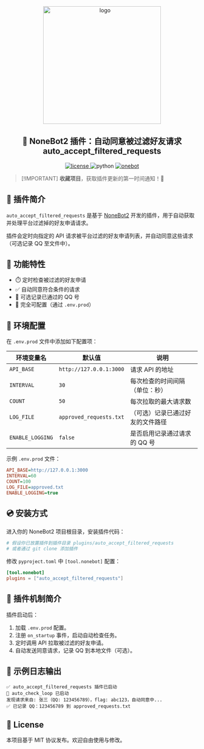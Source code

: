 <div align="center">
  <a href="https://v2.nonebot.dev/store">
    <img src="https://raw.githubusercontent.com/fllesser/nonebot-plugin-template/refs/heads/resource/.docs/NoneBotPlugin.svg" width="310" alt="logo">
  </a>

## 🤖 NoneBot2 插件：自动同意被过滤好友请求 auto\_accept\_filtered\_requests

  <a href="./LICENSE">
    <img src="https://img.shields.io/github/license/yourname/auto_accept_filtered_requests.svg" alt="license">
  </a>
  <img src="https://img.shields.io/badge/python-3.8|3.9|3.10|3.11-blue.svg" alt="python">
  <a href="https://onebot.dev/">
    <img src="https://img.shields.io/badge/OneBot-v11-black?style=social" alt="onebot">
  </a>
</div>

> \[!IMPORTANT]
> **收藏项目**，获取插件更新的第一时间通知！🌟

## 📖 插件简介

`auto_accept_filtered_requests` 是基于 [NoneBot2](https://github.com/nonebot/nonebot2) 开发的插件，用于自动获取并处理平台过滤掉的好友申请请求。

插件会定时向指定的 API 请求被平台过滤的好友申请列表，并自动同意这些请求（可选记录 QQ 至文件中）。

## 🚀 功能特性

* ⏱️ 定时检查被过滤的好友申请
* ✅ 自动同意符合条件的请求
* 📝 可选记录已通过的 QQ 号
* 🔧 完全可配置（通过 `.env.prod`）

## 🔧 环境配置

在 `.env.prod` 文件中添加如下配置项：

| 环境变量名            | 默认值                     | 说明               |
| ---------------- | ----------------------- | ---------------- |
| `API_BASE`       | `http://127.0.0.1:3000` | 请求 API 的地址       |
| `INTERVAL`       | `30`                    | 每次检查的时间间隔（单位：秒）  |
| `COUNT`          | `50`                    | 每次拉取的最大请求数       |
| `LOG_FILE`       | `approved_requests.txt` | （可选）记录已通过好友的文件路径 |
| `ENABLE_LOGGING` | `false`                 | 是否启用记录通过请求的 QQ 号 |

示例 `.env.prod` 文件：

```ini
API_BASE=http://127.0.0.1:3000
INTERVAL=60
COUNT=100
LOG_FILE=approved.txt
ENABLE_LOGGING=true
```

## 💿 安装方式

进入你的 NoneBot2 项目根目录，安装插件代码：

```bash
# 假设你已放置插件到插件目录 plugins/auto_accept_filtered_requests
# 或者通过 git clone 添加插件
```

修改 `pyproject.toml` 中 `[tool.nonebot]` 配置：

```toml
[tool.nonebot]
plugins = ["auto_accept_filtered_requests"]
```

## 🧠 插件机制简介

插件启动后：

1. 加载 `.env.prod` 配置。
2. 注册 `on_startup` 事件，启动自动检查任务。
3. 定时调用 API 拉取被过滤的好友申请。
4. 自动发送同意请求，记录 QQ 到本地文件（可选）。

## 🧪 示例日志输出

```
✅ auto_accept_filtered_requests 插件已启动
🌟 auto_check_loop 已启动
发现请求来自: 张三（QQ: 123456789），flag: abc123，自动同意中...
✅ 已记录 QQ：123456789 到 approved_requests.txt
```

## 📜 License

本项目基于 MIT 协议发布。欢迎自由使用与修改。